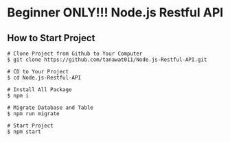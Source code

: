 # Beginner ONLY!!! Node.js Restful API

## How to Start Project
```
# Clone Project from Github to Your Computer
$ git clone https://github.com/tanawat011/Node.js-Restful-API.git

# CD to Your Project
$ cd Node.js-Restful-API

# Install All Package
$ npm i

# Migrate Database and Table
$ npm run migrate

# Start Project
$ npm start
```
